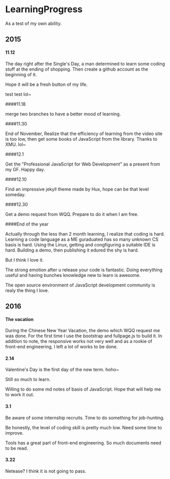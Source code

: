 # LearningProgress

As a test of my own ability.

## 2015

#### 11.12
The day right after the Single's Day, a man determined to learn some coding stuff at the ending of shopping. Then create a github account as the beginning of it.

Hope it will be a fresh button of my life.

test test lol~


####11.18

merge two branches to have a better mood of learning.

####11.30

End of November, Realize that the efficiency of learning from the video site is too low, then get some books of JavaScript from the library. Thanks to XMU. lol~

####12.1

Get the "Professional JavaScript for Web Development" as a present from my GF. Happy day.

####12.10

Find an impressive jekyll theme made by Hux, hope can be that level someday.

####12.30

Get a demo request from WQQ. Prepare to do it when I am free.

####End of the year

Actually through the less than 2 month learning, I realize that coding is hard. Learning a code language as a ME guraduated has so many unknown CS basis is hard. Using the Linux, getting and congfiguring a suitable IDE is hard. Building a demo, then publishing it edured the shy is hard.

But I think I love it.

The strong emotion after u release your code is fantastic. Doing everything useful and having bunches knowledge new to learn is awesome.

The open source environment of JavaScript development community is realy the thing I love.

## 2016

#### The vacation

During the Chinese New Year Vacation, the demo which WQQ request me was done. For the first time I use the bootstrap and fullpage.js to build it. In addition to note, the responsive works not very well and as a rookie of front-end engineering, I left a lot of works to be done.

#### 2.14

Valentine's Day is the first day of the new term. hoho~

Still so much to learn.

Willing to do some md notes of basis of JavaScript. Hope that will help me to work it out.

#### 3.1

Be aware of some internship recruits. Time to do something for job-hunting.

Be honestly, the level of coding skill is pretty much low. Need some time to improve.

Tools has a great part of front-end engineering. So much documents need to be read.

#### 3.22

Netease? I think it is not going to pass.

